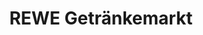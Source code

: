 ---
title: "REWE Getränkemarkt"
url: /regensburg/rewe-getraenkemarkt-wernerwerkstrasse/
shop: Getränke
---